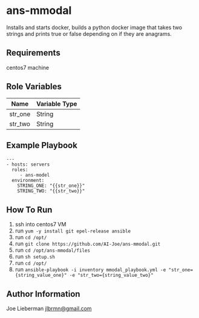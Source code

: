 ans-mmodal
=========

Installs and starts docker, builds a python docker image that takes two strings and prints true or false depending on if they are anagrams.

Requirements
------------

centos7 machine

Role Variables
--------------

|Name|Variable Type|
|----|-------------|
|str_one|String|
|str_two|String|

Example Playbook
----------------
    ---
    - hosts: servers
      roles:
         - ans-model
      environment:
        STRING_ONE: "{{str_one}}"
        STRING_TWO: "{{str_two}}"

How To Run
----------

1. ssh into centos7 VM
2. run `yum -y install git epel-release ansible`
3. run `cd /opt/`
4. run `git clone https://github.com/AI-Joe/ans-mmodal.git`
5. run `cd /opt/ans-mmodal/files`
6. run `sh setup.sh`
7. run `cd /opt/`
8. run `ansible-playbook -i inventory mmodal_playbook.yml -e "str_one={string_value_one}" -e "str_two={string_value_two}"`

Author Information
------------------

Joe Lieberman jlbrmn@gmail.com